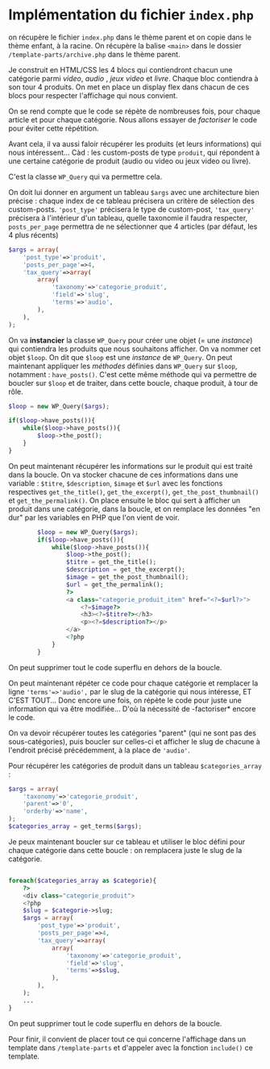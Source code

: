 # Implémentation du fichier ``index.php``

on récupère le fichier ``index.php`` dans le thème parent et on copie dans le thème enfant, à la racine. On récupère la balise ``<main>`` dans le dossier ``/template-parts/archive.php`` dans le thème parent.

Je construit en HTML/CSS les 4 blocs qui contiendront chacun une catégorie parmi *video*, *audio* , *jeux video* et *livre*. Chaque bloc contiendra à son tour 4 produits. On met en place un display flex dans chacun de ces blocs pour respecter l'affichage qui nous convient.

On se rend compte que le code se répète de nombreuses fois, pour chaque article et pour chaque catégorie. Nous allons essayer de *factoriser* le code pour éviter cette répétition.

Avant cela, il va aussi faloir récupérer les produits (et leurs informations) qui nous intéressent... Càd : les custom-posts de type ``produit``, qui répondent à une certaine catégorie de produit (audio ou video ou jeux video ou livre).

C'est la classe ``WP_Query`` qui va permettre cela. 

On doit lui donner en argument un tableau ``$args`` avec une architecture bien précise : chaque index de ce tableau précisera un critère de sélection des custom-posts. ``'post_type'`` précisera le type de custom-post, ``'tax_query'`` précisera à l'intérieur d'un tableau, quelle taxonomie il faudra respecter, ``posts_per_page`` permettra de ne sélectionner que 4 articles (par défaut, les 4 plus récents)
```php
$args = array(
    'post_type'=>'produit',
    'posts_per_page'=>4,
    'tax_query'=>array(
        array(
            'taxonomy'=>'categorie_produit',
            'field'=>'slug',
            'terms'=>'audio',
        ),
    ),
);
```

On va **instancier** la classe ``WP_Query`` pour créer une objet (= une *instance*) qui contiendra les produits que nous souhaitons afficher. On va nommer cet objet ``$loop``. On dit que ``$loop`` est une *instance* de ``WP_Query``. On peut maintenant appliquer les *méthodes* définies dans ``WP_Query`` sur ``$loop``, notamment : ``have_posts()``. C'est cette même méthode qui va permettre de boucler sur ``$loop`` et de traiter, dans cette boucle, chaque produit, à tour de rôle.
```php
$loop = new WP_Query($args);

if($loop->have_posts()){
    while($loop->have_posts()){
        $loop->the_post();
    }
}
```

On peut maintenant récupérer les informations sur le produit qui est traité dans la boucle. On va stocker chacune de ces informations dans une variable : ``$titre``, ``$description``, ``$image`` et ``$url`` avec les fonctions respectives ``get_the_title()``, ``get_the_excerpt()``, ``get_the_post_thumbnail()`` et ``get_the_permalink()``. On place ensuite le bloc qui sert à afficher un produit dans une catégorie, dans la boucle, et on remplace les données "en dur" par les variables en PHP que l'on vient de voir.
```php
		$loop = new WP_Query($args);
		if($loop->have_posts()){
			while($loop->have_posts()){
				$loop->the_post();
				$titre = get_the_title();
				$description = get_the_excerpt();
				$image = get_the_post_thumbnail();
				$url = get_the_permalink();
				?>
				<a class="categorie_produit_item" href="<?=$url?>">
					<?=$image?>
					<h3><?=$titre?></h3>
					<p><?=$description?></p>
				</a>
				<?php
			}
		}
```
On peut supprimer tout le code superflu en dehors de la boucle.

On peut maintenant répéter ce code pour chaque catégorie et remplacer la ligne ``'terms'=>'audio',`` par le slug de la catégorie qui nous intéresse, ET C'EST TOUT... Donc encore une fois, on répète le code pour juste une information qui va être modifiée... D'où la nécessité de -factoriser* encore le code.

On va devoir récupérer toutes les catégories "parent" (qui ne sont pas des sous-catégories), puis boucler sur celles-ci et afficher le slug de chacune à l'endroit précisé précédemment, à la place de ``'audio'``.

Pour récupérer les catégories de produit dans un tableau ``$categories_array`` :
```php
$args = array(
    'taxonomy'=>'categorie_produit',
    'parent'=>'0',
    'orderby'=>'name',
);
$categories_array = get_terms($args);
```

Je peux maintenant boucler sur ce tableau et utiliser le bloc défini pour chaque catégorie dans cette boucle : on remplacera juste le slug de la catégorie.
```php

foreach($categories_array as $categorie){
    ?>
    <div class="categorie_produit">
    <?php
    $slug = $categorie->slug;
    $args = array(
        'post_type'=>'produit',
        'posts_per_page'=>4,
        'tax_query'=>array(
            array(
                'taxonomy'=>'categorie_produit',
                'field'=>'slug',
                'terms'=>$slug,
            ),
        ),
    );
    ...
}
```
On peut supprimer tout le code superflu en dehors de la boucle.

Pour finir, il convient de placer tout ce qui concerne l'affichage dans un template dans ``/template-parts`` et d'appeler avec la fonction ``include()`` ce template.